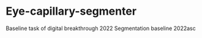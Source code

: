 # Eye-capillary-segmenter
Baseline task of digital breakthrough 2022
 Segmentation baseline
 2022asc